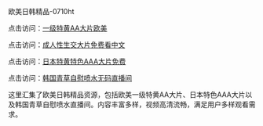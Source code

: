 欧美日韩精品-0710ht

点击访问：<a href="https://heiliaoow5kzm.pages.dev">一级特黄AA大片欧美</a>

点击访问：<a href="https://heiliao2dmwwy.pages.dev">成人性生交大片免费看中文</a>

点击访问：<a href="https://heiliaoll4qsx.pages.dev">日本特黄特色AAA大片免费</a>

点击访问：<a href="https://heiliaoe8ajia.pages.dev">韩国青草自慰喷水无码直播间</a>

这里汇集了欧美日韩精品资源，包括欧美一级特黄AA大片、日本特色AAA大片以及韩国青草自慰喷水直播间。内容丰富多样，视频高清流畅，满足用户多样观看需求。

<span style="display:none;">[Canonical link](）</span>
